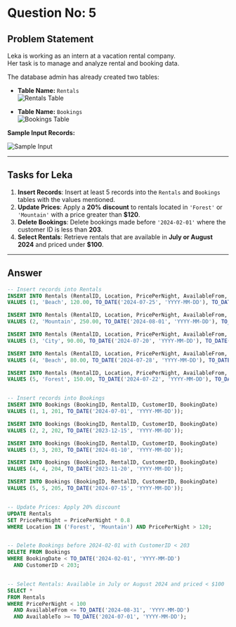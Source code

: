 # Question No: 5  

## Problem Statement  

Leka is working as an intern at a vacation rental company.  
Her task is to manage and analyze rental and booking data.  

The database admin has already created two tables:  

- **Table Name:** `Rentals`  
  ![Rentals Table](https://github.com/user-attachments/assets/758b3173-3c02-4993-b8e2-676add991553)  

- **Table Name:** `Bookings`  
  ![Bookings Table](https://github.com/user-attachments/assets/4c57407e-870f-4213-9e83-dc90b3a96fe6)  

**Sample Input Records:**  

![Sample Input](https://github.com/user-attachments/assets/03c4c002-b70a-4049-a9bf-37e01f8af777)  

---

## Tasks for Leka  

1. **Insert Records**: Insert at least 5 records into the `Rentals` and `Bookings` tables with the values mentioned.  
2. **Update Prices**: Apply a **20% discount** to rentals located in `'Forest'` or `'Mountain'` with a price greater than **$120**.  
3. **Delete Bookings**: Delete bookings made before `'2024-02-01'` where the customer ID is less than **203**.  
4. **Select Rentals**: Retrieve rentals that are available in **July or August 2024** and priced under **$100**.  

---

## Answer  

```sql
-- Insert records into Rentals
INSERT INTO Rentals (RentalID, Location, PricePerNight, AvailableFrom, AvailableTo)
VALUES (1, 'Beach', 120.00, TO_DATE('2024-07-25', 'YYYY-MM-DD'), TO_DATE('2024-09-10', 'YYYY-MM-DD'));

INSERT INTO Rentals (RentalID, Location, PricePerNight, AvailableFrom, AvailableTo)
VALUES (2, 'Mountain', 250.00, TO_DATE('2024-08-01', 'YYYY-MM-DD'), TO_DATE('2024-10-01', 'YYYY-MM-DD'));

INSERT INTO Rentals (RentalID, Location, PricePerNight, AvailableFrom, AvailableTo)
VALUES (3, 'City', 90.00, TO_DATE('2024-07-20', 'YYYY-MM-DD'), TO_DATE('2024-08-30', 'YYYY-MM-DD'));

INSERT INTO Rentals (RentalID, Location, PricePerNight, AvailableFrom, AvailableTo)
VALUES (4, 'Beach', 80.00, TO_DATE('2024-07-28', 'YYYY-MM-DD'), TO_DATE('2024-09-15', 'YYYY-MM-DD'));

INSERT INTO Rentals (RentalID, Location, PricePerNight, AvailableFrom, AvailableTo)
VALUES (5, 'Forest', 150.00, TO_DATE('2024-07-22', 'YYYY-MM-DD'), TO_DATE('2024-09-20', 'YYYY-MM-DD'));


-- Insert records into Bookings
INSERT INTO Bookings (BookingID, RentalID, CustomerID, BookingDate)
VALUES (1, 1, 201, TO_DATE('2024-07-01', 'YYYY-MM-DD'));

INSERT INTO Bookings (BookingID, RentalID, CustomerID, BookingDate)
VALUES (2, 2, 202, TO_DATE('2023-12-15', 'YYYY-MM-DD'));

INSERT INTO Bookings (BookingID, RentalID, CustomerID, BookingDate)
VALUES (3, 3, 203, TO_DATE('2024-01-10', 'YYYY-MM-DD'));

INSERT INTO Bookings (BookingID, RentalID, CustomerID, BookingDate)
VALUES (4, 4, 204, TO_DATE('2023-11-20', 'YYYY-MM-DD'));

INSERT INTO Bookings (BookingID, RentalID, CustomerID, BookingDate)
VALUES (5, 5, 205, TO_DATE('2024-07-15', 'YYYY-MM-DD'));


-- Update Prices: Apply 20% discount
UPDATE Rentals
SET PricePerNight = PricePerNight * 0.8
WHERE Location IN ('Forest', 'Mountain') AND PricePerNight > 120;


-- Delete Bookings before 2024-02-01 with CustomerID < 203
DELETE FROM Bookings
WHERE BookingDate < TO_DATE('2024-02-01', 'YYYY-MM-DD')
  AND CustomerID < 203;


-- Select Rentals: Available in July or August 2024 and priced < $100
SELECT *
FROM Rentals
WHERE PricePerNight < 100
  AND AvailableFrom <= TO_DATE('2024-08-31', 'YYYY-MM-DD')
  AND AvailableTo >= TO_DATE('2024-07-01', 'YYYY-MM-DD');
